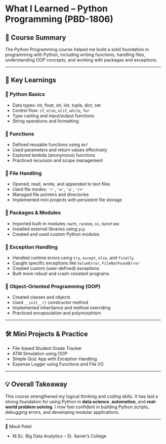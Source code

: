 
# What I Learned – Python Programming (PBD-1806)

## 📘 Course Summary
The Python Programming course helped me build a solid foundation in programming with Python, including writing functions, handling files, understanding OOP concepts, and working with packages and exceptions.

---

## 🧠 Key Learnings

### 🔹 Python Basics
- Data types: int, float, str, list, tuple, dict, set
- Control flow: `if`, `else`, `elif`, `while`, `for`
- Type casting and input/output functions
- String operations and formatting

### 🔹 Functions
- Defined reusable functions using `def`
- Used parameters and return values effectively
- Explored lambda (anonymous) functions
- Practiced recursion and scope management

### 🔹 File Handling
- Opened, read, wrote, and appended to text files
- Used file modes: `'r'`, `'w'`, `'a'`, `'r+'`
- Managed file pointers and directories
- Implemented mini projects with persistent file storage

### 🔹 Packages & Modules
- Imported built-in modules: `math`, `random`, `os`, `datetime`
- Installed external libraries using `pip`
- Created and used custom Python modules

### 🔹 Exception Handling
- Handled runtime errors using `try`, `except`, `else`, and `finally`
- Caught specific exceptions like `ValueError`, `FileNotFoundError`
- Created custom (user-defined) exceptions
- Built more robust and crash-resistant programs

### 🔹 Object-Oriented Programming (OOP)
- Created classes and objects
- Used `__init__()` constructor method
- Implemented inheritance and method overriding
- Practiced encapsulation and polymorphism

---

## 🛠️ Mini Projects & Practice
- File-based Student Grade Tracker
- ATM Simulation using OOP
- Simple Quiz App with Exception Handling
- Expense Logger using Functions and File I/O

---

## 💡 Overall Takeaway
This course strengthened my logical thinking and coding skills. It has laid a strong foundation for using Python in **data science**, **automation**, and **real-world problem solving**. I now feel confident in building Python scripts, debugging errors, and developing modular applications.

---

👤 Mauli Patel
- M.Sc. Big Data Analytics – St. Xavier’s College
